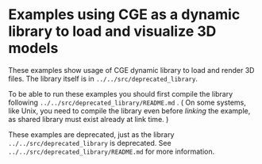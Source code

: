 # Examples using CGE as a dynamic library to load and visualize 3D models

These examples show usage of CGE dynamic library to load and render 3D files.
The library itself is in `../../src/deprecated_library`.

To be able to run these examples you should first compile the library following `../../src/deprecated_library/README.md` .
( On some systems, like Unix, you need to compile the library even before *linking* the example, as shared library must exist already at link time. )

These examples are deprecated, just as the library `../../src/deprecated_library` is deprecated. See `../../src/deprecated_library/README.md` for more information.
